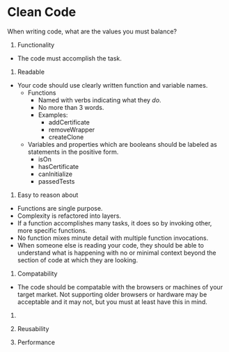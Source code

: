 Clean Code
==========



When writing code, what are the values you must balance?

1. Functionality
  * The code must accomplish the task.
1. Readable
  * Your code should use clearly written function and variable names.
    * Functions
      * Named with verbs indicating what they *do*.
      * No more than 3 words.
      * Examples:
        * addCertificate
        * removeWrapper
        * createClone
    * Variables and properties which are booleans should be labeled as statements in the positive form. 
      * isOn
      * hasCertificate
      * canInitialize
      * passedTests
1. Easy to reason about
  * Functions are single purpose.
  * Complexity is refactored into layers.
  * If a function accomplishes many tasks, it does so by invoking other, more specific functions.
  * No function mixes minute detail with multiple function invocations.
  * When someone else is reading your code, they should be able to understand what is happening with no or minimal context beyond the section of code at which they are looking.
1. Compatability
  * The code should be compatable with the browsers or machines of your target market.  Not supporting older browsers or hardware may be acceptable and it may not, but you must at least have this in mind.
1. 







1. Reusability













1. Performance